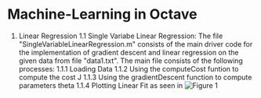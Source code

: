 # Machine-Learning in Octave

1. Linear Regression
  1.1 Single Variabe Linear Regression:
  The file "SingleVariableLinearRegression.m" consists of the main driver code for the implementation of gradient descent and linear regression on the given data from file           "data1.txt".
  The main file consists of the following processes:
  1.1.1 Loading Data
  1.1.2 Using the computeCost funtion to compute the cost J
  1.1.3 Using the gradientDescent function to compute parameters theta
  1.1.4 Plotting Linear Fit as seen in ![Figure 1](Figure-1.png)
